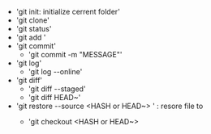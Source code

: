 - 'git init: initialize cerrent folder'
- 'git clone'
- 'git status'
- 'git add <FILE>'
- 'git commit'
	- 'git commit -m "MESSAGE"'
- 'git log'
	- 'git log --online'
- 'git diff'
	- 'git diff --staged'
	- 'git diff HEAD~'
- 'git restore --source <HASH or HEAD~> <FILE>' : resore file to 
	-	'git checkout <HASH or HEAD~> <FILE>
